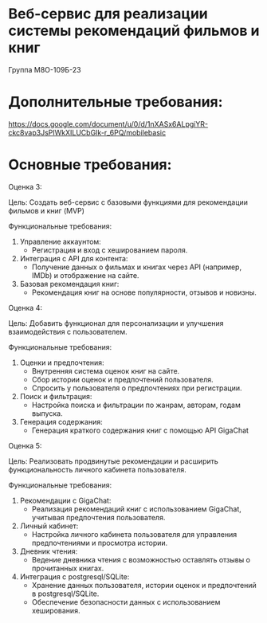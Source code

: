 # Веб-сервис для реализации системы рекомендаций фильмов и книг
Группа М8О-109Б-23
# Дополнительные требования:
https://docs.google.com/document/u/0/d/1nXASx6ALpgiYR-ckc8vap3JsPIWkXILUCbGIk-r_6PQ/mobilebasic

# Основные требования:
Оценка 3:

Цель: Создать веб-сервис с базовыми функциями для рекомендации фильмов и книг (MVP)

Функциональные требования:
1. Управление аккаунтом:
   - Регистрация и вход с хешированием пароля.
2. Интеграция с API для контента:
   - Получение данных о фильмах и книгах через API (например, IMDb) и отображение на сайте.
3. Базовая рекомендация книг:
   - Рекомендация книг на основе популярности, отзывов и новизны.

Оценка 4:

Цель: Добавить функционал для персонализации и улучшения взаимодействия с пользователем.

Функциональные требования:
1. Оценки и предпочтения:
   - Внутренняя система оценок книг на сайте.
   - Сбор истории оценок и предпочтений пользователя.
   - Спросить у пользователя о предпочтениях при регистрации.
2. Поиск и фильтрация:
   - Настройка поиска и фильтрации по жанрам, авторам, годам выпуска.
3. Генерация содержания:
   - Генерация краткого содержания книг с помощью API GigaChat

Оценка 5:

Цель: Реализовать продвинутые рекомендации и расширить функциональность личного кабинета пользователя.

Функциональные требования:
1. Рекомендации с GigaChat:
   - Реализация рекомендаций книг с использованием GigaChat, учитывая предпочтения пользователя.
2. Личный кабинет:
   - Настройка личного кабинета пользователя для управления предпочтениями и просмотра истории.
3. Дневник чтения:
   - Ведение дневника чтения с возможностью оставлять отзывы о прочитанных книгах.
4. Интеграция с postgresql/SQLite:
   - Хранение данных пользователя, истории оценок и предпочтений в postgresql/SQLite.
   - Обеспечение безопасности данных с использованием хеширования.
